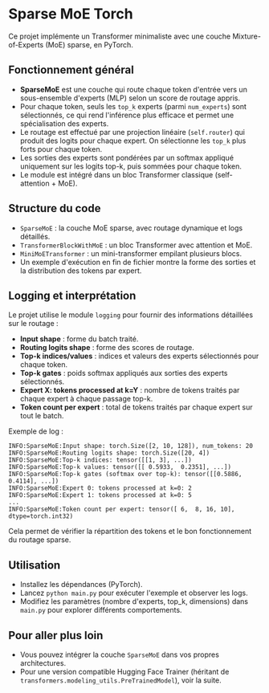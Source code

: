 # Sparse MoE Torch

Ce projet implémente un Transformer minimaliste avec une couche Mixture-of-Experts (MoE) sparse, en PyTorch.

## Fonctionnement général

- **SparseMoE** est une couche qui route chaque token d'entrée vers un sous-ensemble d'experts (MLP) selon un score de routage appris.
- Pour chaque token, seuls les `top_k` experts (parmi `num_experts`) sont sélectionnés, ce qui rend l'inférence plus efficace et permet une spécialisation des experts.
- Le routage est effectué par une projection linéaire (`self.router`) qui produit des logits pour chaque expert. On sélectionne les `top_k` plus forts pour chaque token.
- Les sorties des experts sont pondérées par un softmax appliqué uniquement sur les logits top-k, puis sommées pour chaque token.
- Le module est intégré dans un bloc Transformer classique (self-attention + MoE).

## Structure du code

- `SparseMoE` : la couche MoE sparse, avec routage dynamique et logs détaillés.
- `TransformerBlockWithMoE` : un bloc Transformer avec attention et MoE.
- `MiniMoETransformer` : un mini-transformer empilant plusieurs blocs.
- Un exemple d'exécution en fin de fichier montre la forme des sorties et la distribution des tokens par expert.

## Logging et interprétation

Le projet utilise le module `logging` pour fournir des informations détaillées sur le routage :
- **Input shape** : forme du batch traité.
- **Routing logits shape** : forme des scores de routage.
- **Top-k indices/values** : indices et valeurs des experts sélectionnés pour chaque token.
- **Top-k gates** : poids softmax appliqués aux sorties des experts sélectionnés.
- **Expert X: tokens processed at k=Y** : nombre de tokens traités par chaque expert à chaque passage top-k.
- **Token count per expert** : total de tokens traités par chaque expert sur tout le batch.

Exemple de log :
```
INFO:SparseMoE:Input shape: torch.Size([2, 10, 128]), num_tokens: 20
INFO:SparseMoE:Routing logits shape: torch.Size([20, 4])
INFO:SparseMoE:Top-k indices: tensor([[1, 3], ...])
INFO:SparseMoE:Top-k values: tensor([[ 0.5933,  0.2351], ...])
INFO:SparseMoE:Top-k gates (softmax over top-k): tensor([[0.5886, 0.4114], ...])
INFO:SparseMoE:Expert 0: tokens processed at k=0: 2
INFO:SparseMoE:Expert 1: tokens processed at k=0: 5
...
INFO:SparseMoE:Token count per expert: tensor([ 6,  8, 16, 10], dtype=torch.int32)
```

Cela permet de vérifier la répartition des tokens et le bon fonctionnement du routage sparse.

## Utilisation

- Installez les dépendances (PyTorch).
- Lancez `python main.py` pour exécuter l'exemple et observer les logs.
- Modifiez les paramètres (nombre d'experts, top_k, dimensions) dans `main.py` pour explorer différents comportements.

## Pour aller plus loin

- Vous pouvez intégrer la couche `SparseMoE` dans vos propres architectures.
- Pour une version compatible Hugging Face Trainer (héritant de `transformers.modeling_utils.PreTrainedModel`), voir la suite.
